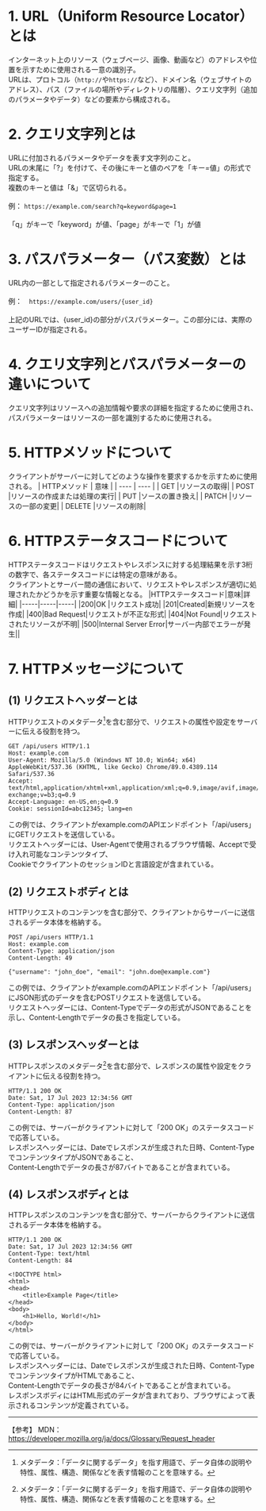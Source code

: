 # 1. URL（Uniform Resource Locator）とは
インターネット上のリソース（ウェブページ、画像、動画など）のアドレスや位置を示すために使用される一意の識別子。<br>
URLは、プロトコル（`http://`や`https://`など）、ドメイン名（ウェブサイトのアドレス）、パス（ファイルの場所やディレクトリの階層）、クエリ文字列（追加のパラメータやデータ）などの要素から構成される。
# 2. クエリ文字列とは
URLに付加されるパラメータやデータを表す文字列のこと。<br>
URLの末尾に「?」を付けて、その後にキーと値のペアを「キー=値」の形式で指定する。<br>
複数のキーと値は「&」で区切られる。<br>
<br>
例： `https://example.com/search?q=keyword&page=1`<br>
<br>
「q」がキーで「keyword」が値、「page」がキーで「1」が値
# 3. パスパラメーター（パス変数）とは
URL内の一部として指定されるパラメーターのこと。<br>
<br>
例：　`https://example.com/users/{user_id}`<br>
<br>
上記のURLでは、{user_id}の部分がパスパラメーター。この部分には、実際のユーザーIDが指定される。
# 4. クエリ文字列とパスパラメーターの違いについて
クエリ文字列はリソースへの追加情報や要求の詳細を指定するために使用され、パスパラメーターはリソースの一部を識別するために使用される。
# 5. HTTPメソッドについて
クライアントがサーバーに対してどのような操作を要求するかを示すために使用される。
|  HTTPメソッド  |  意味  |
|  ---- | ----  |
|  GET |リソースの取得|
| POST |リソースの作成または処理の実行|
| PUT	|ソースの置き換え|
| PATCH	|リソースの一部の変更|
| DELETE |リソースの削除|
# 6. HTTPステータスコードについて
HTTPステータスコードはリクエストやレスポンスに対する処理結果を示す3桁の数字で、各ステータスコードには特定の意味がある。<br>
クライアントとサーバー間の通信において、リクエストやレスポンスが適切に処理されたかどうかを示す重要な情報となる。
|HTTPステータスコード|意味|詳細|
|-----|-----|-----|
|200|OK |リクエスト成功|
|201|Created|新規リソースを作成|
|400|Bad Request|リクエストが不正な形式|
|404|Not Found|リクエストされたリソースが不明|
|500|Internal Server Error|サーバー内部でエラーが発生||
# 7. HTTPメッセージについて
## (1) リクエストヘッダーとは
HTTPリクエストのメタデータ[^1]を含む部分で、リクエストの属性や設定をサーバーに伝える役割を持つ。

   ```
   GET /api/users HTTP/1.1
   Host: example.com
   User-Agent: Mozilla/5.0 (Windows NT 10.0; Win64; x64) AppleWebKit/537.36 (KHTML, like Gecko) Chrome/89.0.4389.114 Safari/537.36
   Accept: text/html,application/xhtml+xml,application/xml;q=0.9,image/avif,image/webp,image/apng,*/*;q=0.8,application/signed-exchange;v=b3;q=0.9
   Accept-Language: en-US,en;q=0.9
   Cookie: sessionId=abc12345; lang=en
   ```

この例では、クライアントがexample.comのAPIエンドポイント「/api/users」にGETリクエストを送信している。<br>
リクエストヘッダーには、User-Agentで使用されるブラウザ情報、Acceptで受け入れ可能なコンテンツタイプ、<br>
CookieでクライアントのセッションIDと言語設定が含まれている。
   
## (2) リクエストボディとは
HTTPリクエストのコンテンツを含む部分で、クライアントからサーバーに送信されるデータ本体を格納する。

   ```
   POST /api/users HTTP/1.1
   Host: example.com
   Content-Type: application/json
   Content-Length: 49

   {"username": "john_doe", "email": "john.doe@example.com"}
   ```

この例では、クライアントがexample.comのAPIエンドポイント「/api/users」にJSON形式のデータを含むPOSTリクエストを送信している。<br>
リクエストヘッダーには、Content-Typeでデータの形式がJSONであることを示し、Content-Lengthでデータの長さを指定している。

## (3) レスポンスヘッダーとは
HTTPレスポンスのメタデータ[^1]を含む部分で、レスポンスの属性や設定をクライアントに伝える役割を持つ。

   ```
   HTTP/1.1 200 OK
   Date: Sat, 17 Jul 2023 12:34:56 GMT
   Content-Type: application/json
   Content-Length: 87

   ```

この例では、サーバーがクライアントに対して「200 OK」のステータスコードで応答している。<br>
レスポンスヘッダーには、Dateでレスポンスが生成された日時、Content-TypeでコンテンツタイプがJSONであること、<br>
Content-Lengthでデータの長さが87バイトであることが含まれている。

## (4) レスポンスボディとは
HTTPレスポンスのコンテンツを含む部分で、サーバーからクライアントに送信されるデータ本体を格納する。

   ```
   HTTP/1.1 200 OK
   Date: Sat, 17 Jul 2023 12:34:56 GMT
   Content-Type: text/html
   Content-Length: 84

   <!DOCTYPE html>
   <html>
   <head>
       <title>Example Page</title>
   </head>
   <body>
       <h1>Hello, World!</h1>
   </body>
   </html>
   ```
この例では、サーバーがクライアントに対して「200 OK」のステータスコードで応答している。<br>
レスポンスヘッダーには、Dateでレスポンスが生成された日時、Content-TypeでコンテンツタイプがHTMLであること、<br>
Content-Lengthでデータの長さが84バイトであることが含まれている。<br>
レスポンスボディにはHTML形式のデータが含まれており、ブラウザによって表示されるコンテンツが定義されている。


   [^1]:メタデータ：「データに関するデータ」を指す用語で、データ自体の説明や特性、属性、構造、関係などを表す情報のことを意味する。

*****
   【参考】
   MDN：https://developer.mozilla.org/ja/docs/Glossary/Request_header
